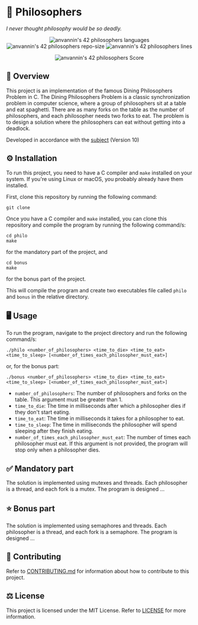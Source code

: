 # 🍝 Philosophers

_I never thought philosophy would be so deadly._

<p align="center">
	<img alt="anvannin's 42 philosophers languages" src="https://img.shields.io/github/languages/top/star-child-0/philosophers?color=red">
	<img alt="anvannin's 42 philosophers repo-size" src="https://img.shields.io/github/repo-size/star-child-0/philosophers?color=green">
	<img alt="anvannin's 42 philosophers lines" src="https://img.shields.io/tokei/lines/github.com/star-child-0/philosophers?color=blue">
</p>

<p align="center">
	<img alt="anvannin's 42 philosophers Score" src="https://badge42.vercel.app/api/v2/cleh36s9k00060fmefi6qv520/project/3036876">
</p>

## 📖 Overview

This project is an implementation of the famous Dining Philosophers Problem in C. The Dining Philosophers Problem is a classic synchronization problem in computer science, where a group of philosophers sit at a table and eat spaghetti. There are as many forks on the table as the number of philosophers, and each philosopher needs two forks to eat. The problem is to design a solution where the philosophers can eat without getting into a deadlock.

Developed in accordance with the [subject](https://cdn.intra.42.fr/pdf/pdf/65661/en.subject.pdf) (Version 10)

## ⚙️ Installation

To run this project, you need to have a C compiler and `make` installed on your system. If you're using Linux or macOS, you probably already have them installed.

First, clone this repository by running the following command:
```
git clone
```

Once you have a C compiler and `make` installed, you can clone this repository and compile the program by running the following command/s:

```
cd philo
make
```
for the mandatory part of the project, and
```
cd bonus
make
```
for the bonus part of the project.

This will compile the program and create two executables file called `philo` and `bonus` in the relative directory.

## 🖥️ Usage

To run the program, navigate to the project directory and run the following command/s:

```
./philo <number_of_philosophers> <time_to_die> <time_to_eat> <time_to_sleep> [<number_of_times_each_philosopher_must_eat>]
```
or, for the bonus part:
```
./bonus <number_of_philosophers> <time_to_die> <time_to_eat> <time_to_sleep> [<number_of_times_each_philosopher_must_eat>]
```

- `number_of_philosophers`: The number of philosophers and forks on the table. This argument must be greater than 1.
- `time_to_die`: The time in milliseconds after which a philosopher dies if they don't start eating.
- `time_to_eat`: The time in milliseconds it takes for a philosopher to eat.
- `time_to_sleep`: The time in milliseconds the philosopher will spend sleeping after they finish eating.
- `number_of_times_each_philosopher_must_eat`: The number of times each philosopher must eat. If this argument is not provided, the program will stop only when a philosopher dies.


## ✅ Mandatory part

The solution is implemented using mutexes and threads. Each philosopher is a thread, and each fork is a mutex. The program is designed ...

## ⭐ Bonus part

The solution is implemented using semaphores and threads. Each philosopher is a thread, and each fork is a semaphore. The program is designed ...

## 🤝 Contributing

Refer to [CONTRIBUTING.md](CONTRIBUTING.md) for information about how to contribute to this project.

## ⚖️ License

This project is licensed under the MIT License. Refer to [LICENSE](LICENSE) for more information.
